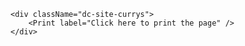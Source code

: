     <div className="dc-site-currys">
        <Print label="Click here to print the page" />
    </div>
    